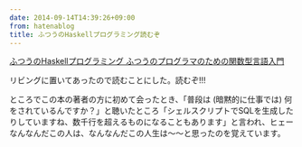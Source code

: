 ```yaml
---
date: 2014-09-14T14:39:26+09:00
from: hatenablog
title: ふつうのHaskellプログラミング読むぞ
---
```

[ふつうのHaskellプログラミング ふつうのプログラマのための関数型言語入門](http://www.amazon.co.jp/exec/obidos/ASIN/4797336021/r7kamura07-22/)

リビングに置いてあったので読むことにした。読むぞ!!!

ところでこの本の著者の方に初めて会ったとき、「普段は (暗黙的に仕事では) 何をされているんですか？」と聴いたところ「シェルスクリプトでSQLを生成したりしていますね、数千行を超えるものになることもあります」と言われ、ヒェーなんなんだこの人は、なんなんだこの人生は〜〜と思ったのを覚えています。

